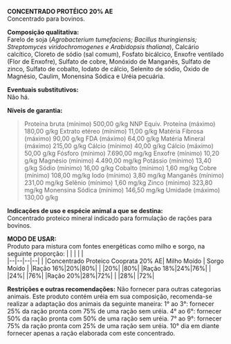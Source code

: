 ﻿**CONCENTRADO PROTÉICO 20% AE**                                                   
Concentrado para bovinos.

**Composição qualitativa:**                                                                  
Farelo de soja (*Agrobacterium tumefaciens; Bacillus thuringiensis; Streptomyces viridochromogenes e Arabidopsis thaliana*), Calcário calcítico, Cloreto de sódio (sal comum), Fosfato bicálcico, Enxofre ventilado (Flor de Enxofre), Sulfato de cobre, Monóxido de Manganês, Sulfato de zinco, Sulfato de cobalto, Iodato de cálcio, Selenito de sódio, Óxido de Magnésio, Caulim, Monensina Sódica e Uréia pecuária.

**Eventuais substitutivos:**                                                                      
Não há.

**Níveis de garantia:**
>Proteína bruta (mínimo) 500,00 g/kg
>NNP Equiv. Proteína (máximo) 180,00 g/kg
>Extrato etéreo (mínimo) 11,00 g/kg
>Matéria Fibrosa (máximo) 90,00 g/kg
>FDA (máximo) 64,00 g/kg
>Matéria Mineral (máximo) 215,00 g/kg
>Cálcio (mínimo) 40,00 g/kg
>Cálcio (máximo) 50,00 g/kg
>Fósforo (mínimo) 7.690,00 mg/kg
>Enxofre (mínimo) 10,20 g/kg
>Magnésio (mínimo) 4.490,00 mg/kg
>Potássio (mínimo) 13,40 g/kg
>Sódio (mínimo) 16,00 g/kg
>Cobalto (mínimo) 1,60 mg/kg
>Cobre (mínimo) 108,00 mg/kg
>Iodo (mínimo) 3,80 mg/kg
>Manganês (mínimo) 231,00 mg/kg
>Selênio (mínimo) 1,60 mg/kg
>Zinco (mínimo) 323,80 mg/kg
>Monensina Sódica (mínimo) 146,50 mg/kg
>Umidade (máximo) 130,00 g/kg

**Indicações de uso e espécie animal a que se destina:**                                                                                 
Concentrado proteico mineral indicado para formulação de rações para bovinos.

**MODO DE USAR:**                                                                
Produto para mistura com fontes energéticas como milho e sorgo, na seguinte proporção:
|  |  |  |  |  
|--|--|--|--|
| |Concentrado Proteico Cooprata 20% AE| Milho Moído | Sorgo Moído | 
|Ração 16%|20%|80%| 
|  |20%| |80%|
|Ração 18%|24%|76%| 
|  |24%| |76%|
|Ração 20%|28%|72%|
|  |28%| |72%|  

**Restrições e outras recomendações:**
Não fornecer para outras categorias animais. Este produto contém uréia em sua composição, recomenda-se realizar a adaptação dos animais da seguinte maneira:
1° ao 3°: fornecer 25% da ração pronta com 75% de uma ração sem uréia.
4° ao 6°: fornecer 50% da ração pronta com 50% de uma ração sem uréia.
7° ao 9°: fornecer 75% da ração pronta com 25% de uma ração sem uréia.
10° dia em diante fornecer apenas a ração elaborada com este concentrado.


